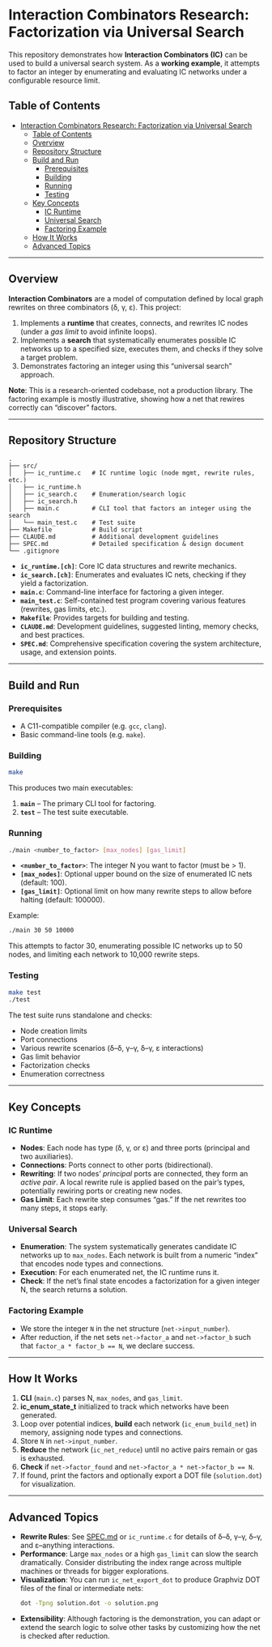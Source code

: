 # Interaction Combinators Research: Factorization via Universal Search

This repository demonstrates how **Interaction Combinators (IC)** can be used to build a universal search system. As a **working example**, it attempts to factor an integer by enumerating and evaluating IC networks under a configurable resource limit.

## Table of Contents

- [Interaction Combinators Research: Factorization via Universal Search](#interaction-combinators-research-factorization-via-universal-search)
  - [Table of Contents](#table-of-contents)
  - [Overview](#overview)
  - [Repository Structure](#repository-structure)
  - [Build and Run](#build-and-run)
    - [Prerequisites](#prerequisites)
    - [Building](#building)
    - [Running](#running)
    - [Testing](#testing)
  - [Key Concepts](#key-concepts)
    - [IC Runtime](#ic-runtime)
    - [Universal Search](#universal-search)
    - [Factoring Example](#factoring-example)
  - [How It Works](#how-it-works)
  - [Advanced Topics](#advanced-topics)

---

## Overview

**Interaction Combinators** are a model of computation defined by local graph rewrites on three combinators (δ, γ, ε). This project:

1. Implements a **runtime** that creates, connects, and rewrites IC nodes (under a *gas limit* to avoid infinite loops).
2. Implements a **search** that systematically enumerates possible IC networks up to a specified size, executes them, and checks if they solve a target problem.
3. Demonstrates factoring an integer using this “universal search” approach.

**Note**: This is a research-oriented codebase, not a production library. The factoring example is mostly illustrative, showing how a net that rewires correctly can “discover” factors.

---

## Repository Structure

```
.
├── src/
│   ├── ic_runtime.c   # IC runtime logic (node mgmt, rewrite rules, etc.)
│   ├── ic_runtime.h
│   ├── ic_search.c    # Enumeration/search logic
│   ├── ic_search.h
│   ├── main.c         # CLI tool that factors an integer using the search
│   └── main_test.c    # Test suite
├── Makefile           # Build script
├── CLAUDE.md          # Additional development guidelines
├── SPEC.md            # Detailed specification & design document
└── .gitignore
```

- **`ic_runtime.[ch]`**: Core IC data structures and rewrite mechanics.
- **`ic_search.[ch]`**: Enumerates and evaluates IC nets, checking if they yield a factorization.
- **`main.c`**: Command-line interface for factoring a given integer.
- **`main_test.c`**: Self-contained test program covering various features (rewrites, gas limits, etc.).
- **`Makefile`**: Provides targets for building and testing.
- **`CLAUDE.md`**: Development guidelines, suggested linting, memory checks, and best practices.
- **`SPEC.md`**: Comprehensive specification covering the system architecture, usage, and extension points.

---

## Build and Run

### Prerequisites

- A C11-compatible compiler (e.g. `gcc`, `clang`).
- Basic command-line tools (e.g. `make`).

### Building

```bash
make
```

This produces two main executables:
1. **`main`** – The primary CLI tool for factoring.
2. **`test`** – The test suite executable.

### Running

```bash
./main <number_to_factor> [max_nodes] [gas_limit]
```

- **`<number_to_factor>`**: The integer N you want to factor (must be > 1).
- **`[max_nodes]`**: Optional upper bound on the size of enumerated IC nets (default: 100).
- **`[gas_limit]`**: Optional limit on how many rewrite steps to allow before halting (default: 100000).

Example:

```bash
./main 30 50 10000
```

This attempts to factor 30, enumerating possible IC networks up to 50 nodes, and limiting each network to 10,000 rewrite steps.

### Testing

```bash
make test
./test
```

The test suite runs standalone and checks:
- Node creation limits
- Port connections
- Various rewrite scenarios (δ–δ, γ–γ, δ–γ, ε interactions)
- Gas limit behavior
- Factorization checks
- Enumeration correctness

---

## Key Concepts

### IC Runtime

- **Nodes**: Each node has type (δ, γ, or ε) and three ports (principal and two auxiliaries).
- **Connections**: Ports connect to other ports (bidirectional).  
- **Rewriting**: If two nodes’ *principal* ports are connected, they form an *active pair*. A local rewrite rule is applied based on the pair’s types, potentially rewiring ports or creating new nodes.
- **Gas Limit**: Each rewrite step consumes “gas.” If the net rewrites too many steps, it stops early.

### Universal Search

- **Enumeration**: The system systematically generates candidate IC networks up to `max_nodes`. Each network is built from a numeric “index” that encodes node types and connections.
- **Execution**: For each enumerated net, the IC runtime runs it.  
- **Check**: If the net’s final state encodes a factorization for a given integer N, the search returns a solution.

### Factoring Example

- We store the integer `N` in the net structure (`net->input_number`).  
- After reduction, if the net sets `net->factor_a` and `net->factor_b` such that `factor_a * factor_b == N`, we declare success.

---

## How It Works

1. **CLI** (`main.c`) parses N, `max_nodes`, and `gas_limit`.  
2. **ic_enum_state_t** initialized to track which networks have been generated.  
3. Loop over potential indices, **build** each network (`ic_enum_build_net`) in memory, assigning node types and connections.  
4. Store `N` in `net->input_number`.  
5. **Reduce** the network (`ic_net_reduce`) until no active pairs remain or gas is exhausted.  
6. **Check** if `net->factor_found` and `net->factor_a * net->factor_b == N`.  
7. If found, print the factors and optionally export a DOT file (`solution.dot`) for visualization.

---

## Advanced Topics

- **Rewrite Rules**: See [SPEC.md](SPEC.md) or `ic_runtime.c` for details of δ–δ, γ–γ, δ–γ, and ε–anything interactions.
- **Performance**: Large `max_nodes` or a high `gas_limit` can slow the search dramatically. Consider distributing the index range across multiple machines or threads for bigger explorations.
- **Visualization**: You can run `ic_net_export_dot` to produce Graphviz DOT files of the final or intermediate nets:
  ```bash
  dot -Tpng solution.dot -o solution.png
  ```
- **Extensibility**: Although factoring is the demonstration, you can adapt or extend the search logic to solve other tasks by customizing how the net is checked after reduction.